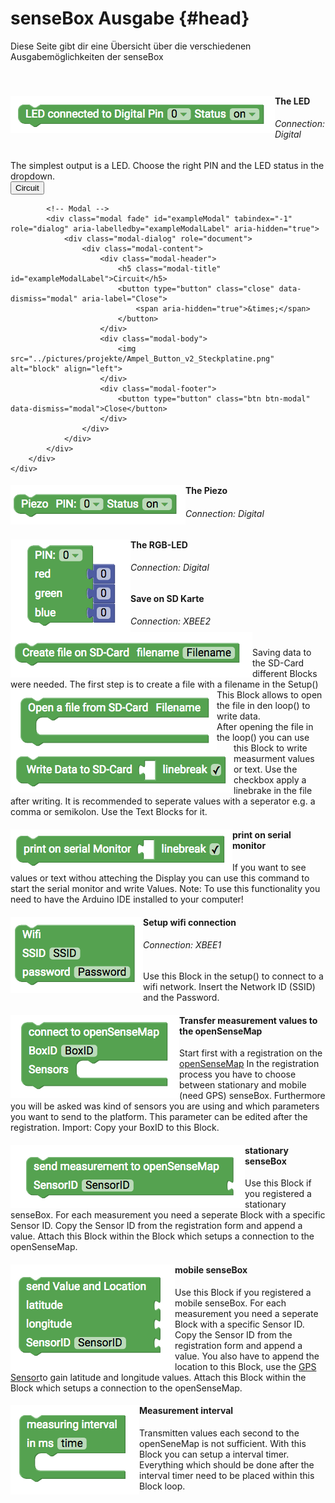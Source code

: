 # senseBox Ausgabe {#head}

<div class="description">Diese Seite gibt dir eine Übersicht über die verschiedenen Ausgabemöglichkeiten der senseBox
</div>
<div class="line">
    <br>
    <br>
</div>



<div class="container">
    <div class="row">
        <div class="col-md">
            <img src="../pictures/blocks/output/output-0.png" alt="block" align="left">
        </div>
        <div class="col-md">
            <h4>The LED</h4>
            <h6>Connection: Digital</h6>
            The simplest output is a LED. Choose the right PIN and the LED status in the dropdown.
            <br>
            <!-- Button trigger modal -->
            <button type="button" class="btn-modal" data-toggle="modal" data-target="#exampleModal">
                Circuit
            </button>

            <!-- Modal -->
            <div class="modal fade" id="exampleModal" tabindex="-1" role="dialog" aria-labelledby="exampleModalLabel" aria-hidden="true">
                <div class="modal-dialog" role="document">
                    <div class="modal-content">
                        <div class="modal-header">
                            <h5 class="modal-title" id="exampleModalLabel">Circuit</h5>
                            <button type="button" class="close" data-dismiss="modal" aria-label="Close">
                                <span aria-hidden="true">&times;</span>
                            </button>
                        </div>
                        <div class="modal-body">
                            <img src="../pictures/projekte/Ampel_Button_v2_Steckplatine.png" alt="block" align="left">
                        </div>
                        <div class="modal-footer">
                            <button type="button" class="btn btn-modal" data-dismiss="modal">Close</button>
                        </div>
                    </div>
                </div>
            </div>
        </div>
    </div>
</div>

<div class="line"></div>

<div class="container">
    <div class="row">
        <div class="col-md">
            <img src="../pictures/blocks/output/output-1.png" alt="block" align="left">
        </div>
        <div class="col-md">
            <h4>The Piezo</h4>
            <h6>Connection: Digital</h6>
        </div>
    </div>
</div>

<div class="line"></div>

<div class="container">
    <div class="row">
        <div class="col-md">
            <img src="../pictures/blocks/output/output-2.png" alt="block" align="left">
        </div>
        <div class="col-md">
            <h4>The RGB-LED</h4>
            <h6>Connection: Digital</h6>
        </div>
    </div>
</div>

<div class="line"></div>



<div class="container">
    <div class="row">
        <div class="col-md">
            <img src="../pictures/blocks/output/output-3.png" alt="block" align="left">
        </div>
        <div class="col-md">
            <h4>Save on SD Karte</h4>
            <h6>Connection: XBEE2</h6>
            Saving data to the SD-Card different Blocks were needed. The first step is to create a file with a filename in the Setup()
        </div>
    </div>
    <div class="row">
        <div class="col-md">
            <img src="../pictures/blocks/output/output-4.png" alt="block" align="left">
        </div>
        <div class="col-md">
            This Block allows to open the file in den loop() to write data.
        </div>
    </div>
    <div class="row">
        <div class="col-md">
            <img src="../pictures/blocks/output/output-5.png" alt="block" align="left">
        </div>
        <div class="col-md">
            After opening the file in the loop() you can use this Block to write measurment values or text. Use the checkbox apply a linebrake in the file after writing. It is recommended to seperate values with a seperator e.g. a comma or semikolon. Use the Text Blocks for it.
        </div>
    </div>
</div>

<div class="line"></div>

<div class="container">
    <div class="row">
        <div class="col-md">
            <img src="../pictures/blocks/output/output-6.png" alt="block" align="left">
        </div>
        <div class="col-md">
            <h4>print on serial monitor</h4>
            If you want to see values or text withou atteching the Display you can use this command to start the serial monitor and write Values. Note: To use this functionality you need to have the Arduino IDE installed to your computer!
        </div>
    </div>
</div>

<div class="line"></div>

<div class="container">
    <div class="row">
        <div class="col-md">
            <img src="../pictures/blocks/output/output-7.png" alt="block" align="left">
        </div>
        <div class="col-md">
            <h4>Setup wifi connection</h4>
            <h6>Connection: XBEE1</h6>
            Use this Block in the setup() to connect to a wifi network. Insert the Network ID (SSID) and the Password.
        </div>
    </div>
</div>

<div class="line"></div>

<div class="container">
    <div class="row">
        <div class="col-md">
            <img src="../pictures/blocks/output/output-8.png" alt="block" align="left">
        </div>
        <div class="col-md">
            <h4>Transfer measurement values to the openSenseMap</h4>
            Start first with a registration on the           
            <a href="https://opensensemap.org/register">openSenseMap</a> In the registration process you have to choose between stationary and mobile (need GPS) senseBox. Furthermore you will be asked was kind of sensors you are using and which parameters you want to send to the platform. This parameter can be edited after the registration. Import: Copy your BoxID to this Block.
        </div>
    </div>
    <div class="row">
        <div class="col-md">
            <img src="../pictures/blocks/output/output-9.png" alt="block" align="left">
        </div>
        <div class="col-md">
            <h4>stationary senseBox</h4>
             Use this Block if you registered a stationary senseBox. For each measurement you need a seperate Block with a specific Sensor ID. Copy the Sensor ID from the registration form and append a value. Attach this Block within the Block which setups a connection to the openSenseMap.
        </div>
    </div>
    <div class="row">
        <div class="col-md">
            <img src="../pictures/blocks/output/output-10.png" alt="block" align="left">
        </div>
        <div class="col-md">
            <h4>mobile senseBox</h4>
            Use this Block if you registered a mobile senseBox. For each measurement you need a seperate Block with a specific Sensor ID. Copy the Sensor ID from the registration form and append a value. You also have to append the location to this Block, use the 
            <a href="../bloecke/sensebox_sensoren.html">GPS Sensor</a>to gain latitude and longitude values. Attach this Block within the Block which setups a connection to the openSenseMap.
        </div>
    </div>
</div>

<div class="container">
    <div class="row">
        <div class="col-md">
            <img src="../pictures/blocks/output/output-11.png" alt="block" align="left">
        </div>
        <div class="col-md">
            <h4>Measurement interval</h4>
            Transmitten values each second to the openSeneMap is not sufficient. With this Block you can setup a interval timer. Everything which should be done after the interval timer need to be placed within this Block loop.
        </div>
    </div>
</div>

<div class="line"></div>
